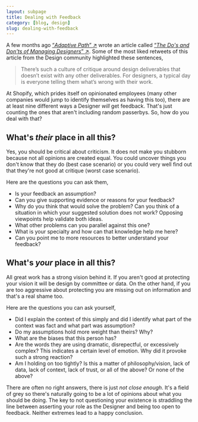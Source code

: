 ```yaml
---
layout: subpage
title: Dealing with Feedback
category: [blog, design]
slug: dealing-with-feedback
---
```


A few months ago <a href="https://twitter.com/AdaptivePath" class="external" target="_blank">&#8220;<span class="external-body"><em>Adaptive Path</em></span>&#8221; <span class="external-box"><span class="external-box__arrow">↗</span></span></a> wrote an article called <a href="https://medium.com/@adaptivepath/the-do-s-and-don-ts-of-managing-designers-90736ac7608b#.yu7vb4t3f" class="external" target="_blank">&#8220;<span class="external-body"><em>The Do's and Don'ts of Managing Designers</em></span>&#8221; <span class="external-box"><span class="external-box__arrow">↗</span></span></a>. Some of the most liked retweets of this article from the Design community highlighted these sentences,

> There’s such a culture of critique around design deliverables that doesn’t exist with any other deliverables. For designers, a typical day is everyone telling them what’s wrong with their work.

At Shopify, which prides itself on opinionated employees (many other companies would jump to identify themselves as having this too), there are at least nine different ways a Designer *will* get feedback. That's just counting the ones that aren't including random passerbys. So, how do you deal with that?

## What's <em>their</em> place in all this?

Yes, you should be critical about criticism. It does not make you stubborn because not all opinions are created equal. You could uncover things you don't know that they do (best case scenario) or you could very well find out that they're not good at critique (worst case scenario).

Here are the questions you can ask them,

* Is your feedback an assumption? 
* Can you give supporting evidence or reasons for your feedback?
* Why do you think that would solve the problem? Can you think of a situation in which your suggested solution does not work? Opposing viewpoints help validate both ideas.
* What other problems can you parallel against this one? 
* What is your specialty and how can that knowledge help me here?
* Can you point me to more resources to better understand your feedback? 

## What's <em>your</em> place in all this?

All great work has a strong vision behind it. If you aren't good at protecting your vision it will be design by committee or data. On the other hand, if you are too aggressive about protecting you are missing out on information and that's a real shame too.

Here are the questions you can ask yourself,

* Did I explain the context of this simply and did I identify what part of the context was fact and what part was assumption? 
* Do my assumptions hold more weight than theirs? Why?
* What are the biases that this person has?
* Are the words they are using dramatic, disrepectful, or excessively complex? This indicates a certain level of emotion. Why did it provoke such a strong reaction?
* Am I holding on too tightly? Is this a matter of philosophy/vision, lack of data, lack of context, lack of trust, or all of the above? Or none of the above?

There are often no right answers, there is just *not close enough*. It's a field of grey so there's naturally going to be a lot of opinions about what you should be doing. The key to not questioning your existence is straddling the line between asserting your role as the Designer and being too open to feedback. Neither extremes lead to a happy conclusion.